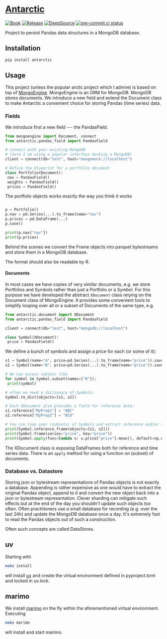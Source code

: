 # [Antarctic](https://tschm.github.io/antarctic/book)

[![Book](https://github.com/tschm/antarctic/actions/workflows/book.yml/badge.svg)](https://github.com/tschm/antarctic/actions/workflows/book.yml)
[![Release](https://github.com/tschm/antarctic/workflows/Release/badge.svg)](https://github.com/tschm/antarctic/actions/)
[![DeepSource](https://deepsource.io/gh/tschm/antarctic.svg/?label=active+issues&show_trend=true&token=Ap44D1XBPLUb19JqC763UIWf)](https://deepsource.io/gh/tschm/antarctic/?ref=repository-badge)
[![pre-commit.ci status](https://results.pre-commit.ci/badge/github/tschm/TinyCTA/main.svg)](https://results.pre-commit.ci/latest/github/tschm/TinyCTA/main)

Project to persist Pandas data structures in a MongoDB database.

## Installation

```python
pip install antarctic
```

## Usage

This project (unless the popular arctic project which I admire)
is based on top of [MongoEngine](https://pypi.org/project/mongoengine/).
MongoEngine is an ORM for MongoDB. MongoDB stores documents.
We introduce a new field and extend the Document class
to make Antarctic a convenient choice for storing Pandas (time series) data.

### Fields

We introduce first a new field --- the PandasField.

```python
from mongoengine import Document, connect
from antarctic.pandas_field import PandasField

# connect with your existing MongoDB
# (here I am using a popular interface mocking a MongoDB)
client = connect(db="test", host="mongomock://localhost")

# Define the blueprint for a portfolio document
class Portfolio(Document):
 nav = PandasField()
 weights = PandasField()
 prices = PandasField()
```

The portfolio objects works exactly the way you think it works

```python

p = Portfolio()
p.nav = pd.Series(...).to_frame(name="nav")
p.prices = pd.DataFrame(...)
p.save()

print(p.nav["nav"])
print(p.prices)
```

Behind the scenes we convert the Frame objects
into parquet bytestreams and
store them in a MongoDB database.

The format should also be readable by R.

#### Documents

In most cases we have copies of very similar documents,
e.g. we store Portfolios and Symbols rather than just a Portfolio or a Symbol.
For this purpose we have developed the abstract `XDocument` class
relying on the Document class of MongoEngine.
It provides some convenient tools to simplify looping
over all or a subset of Documents of the same type, e.g.

```python
from antarctic.document import XDocument
from antarctic.pandas_field import PandasField

client = connect(db="test", host="mongodb://localhost")

class Symbol(XDocument):
 price = PandasField()
```

We define a bunch of symbols and assign a price for each (or some of it):

```python
s1 = Symbol(name="A", price=pd.Series(...).to_frame(name="price")).save()
s2 = Symbol(name="B", price=pd.Series(...).to_frame(name="price")).save()

# We can access subsets like
for symbol in Symbol.subset(names=["B"]):
 print(symbol)

# often we need a dictionary of Symbols:
Symbol.to_dict(objects=[s1, s2])

# Each XDocument also provides a field for reference data:
s1.reference["MyProp1"] = "ABC"
s2.reference["MyProp2"] = "BCD"

# You can loop over (subsets) of Symbols and extract reference and/or series data
print(Symbol.reference_frame(objects=[s1, s2]))
print(Symbol.frame(series="price", key="price"))
print(Symbol.apply(func=lambda x: x.price["price"].mean(), default=np.nan))
```

The XDocument class is exposing DataFrames both for reference and time series data.
There is an `apply` method for using a function on (subset) of documents.

### Database vs. Datastore

Storing json or bytestream representations of Pandas objects
is not exactly a database. Appending is rather expensive as one would have
to extract the original Pandas object, append to it and convert
the new object back into a json or bytestream representation.
Clever sharding can mitigate such effects but at the end of the day
you shouldn't update such objects too often. Often practitioners
use a small database for recording (e.g. over the last 24h) and
update the MongoDB database once a day. It's extremely fast
to read the Pandas objects out of such a construction.

Often such concepts are called DataStores.

## uv

Starting with

```bash
make install
```

will install [uv](https://github.com/astral-sh/uv) and create
the virtual environment defined in
pyproject.toml and locked in uv.lock.

## marimo

We install [marimo](https://marimo.io) on the fly within the aforementioned
virtual environment. Executing

```bash
make marimo
```

will install and start marimo.